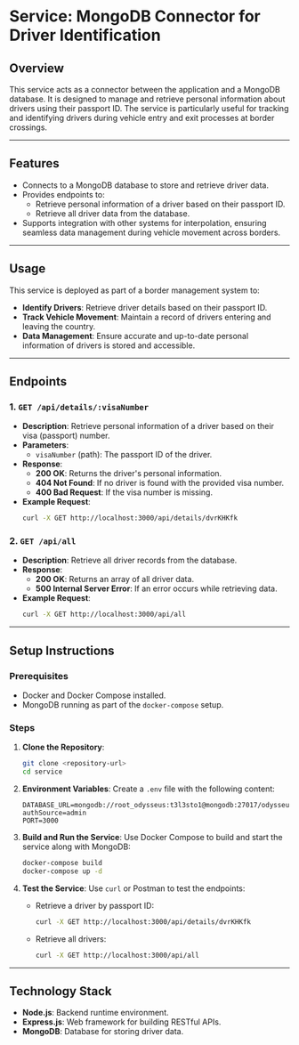 # Service: MongoDB Connector for Driver Identification

## **Overview**
This service acts as a connector between the application and a MongoDB database. It is designed to manage and retrieve personal information about drivers using their passport ID. The service is particularly useful for tracking and identifying drivers during vehicle entry and exit processes at border crossings.

---

## **Features**
- Connects to a MongoDB database to store and retrieve driver data.
- Provides endpoints to:
  - Retrieve personal information of a driver based on their passport ID.
  - Retrieve all driver data from the database.
- Supports integration with other systems for interpolation, ensuring seamless data management during vehicle movement across borders.

---

## **Usage**
This service is deployed as part of a border management system to:
- **Identify Drivers**: Retrieve driver details based on their passport ID.
- **Track Vehicle Movement**: Maintain a record of drivers entering and leaving the country.
- **Data Management**: Ensure accurate and up-to-date personal information of drivers is stored and accessible.

---

## **Endpoints**
### 1. **`GET /api/details/:visaNumber`**
- **Description**: Retrieve personal information of a driver based on their visa (passport) number.
- **Parameters**:
  - `visaNumber` (path): The passport ID of the driver.
- **Response**:
  - **200 OK**: Returns the driver's personal information.
  - **404 Not Found**: If no driver is found with the provided visa number.
  - **400 Bad Request**: If the visa number is missing.
- **Example Request**:
  ```bash
  curl -X GET http://localhost:3000/api/details/dvrKHKfk
  ```

### 2. **`GET /api/all`**
- **Description**: Retrieve all driver records from the database.
- **Response**:
  - **200 OK**: Returns an array of all driver data.
  - **500 Internal Server Error**: If an error occurs while retrieving data.
- **Example Request**:
  ```bash
  curl -X GET http://localhost:3000/api/all
  ```

---

## **Setup Instructions**
### Prerequisites
- Docker and Docker Compose installed.
- MongoDB running as part of the `docker-compose` setup.

### Steps
1. **Clone the Repository**:
   ```bash
   git clone <repository-url>
   cd service
   ```

2. **Environment Variables**:
   Create a `.env` file with the following content:
   ```plaintext
   DATABASE_URL=mongodb://root_odysseus:t3l3sto1@mongodb:27017/odysseus?authSource=admin
   PORT=3000
   ```

3. **Build and Run the Service**:
   Use Docker Compose to build and start the service along with MongoDB:
   ```bash
   docker-compose build
   docker-compose up -d
   ```

4. **Test the Service**:
   Use `curl` or Postman to test the endpoints:
   - Retrieve a driver by passport ID:
     ```bash
     curl -X GET http://localhost:3000/api/details/dvrKHKfk
     ```
   - Retrieve all drivers:
     ```bash
     curl -X GET http://localhost:3000/api/all
     ```

---

## **Technology Stack**
- **Node.js**: Backend runtime environment.
- **Express.js**: Web framework for building RESTful APIs.
- **MongoDB**: Database for storing driver data.
